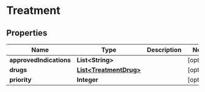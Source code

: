 
# Treatment

## Properties
Name | Type | Description | Notes
------------ | ------------- | ------------- | -------------
**approvedIndications** | **List&lt;String&gt;** |  |  [optional]
**drugs** | [**List&lt;TreatmentDrug&gt;**](TreatmentDrug.md) |  |  [optional]
**priority** | **Integer** |  |  [optional]



